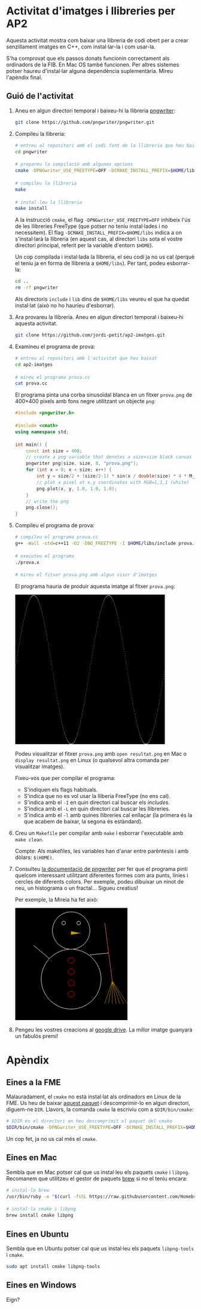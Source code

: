 # Activitat d'imatges i llibreries per AP2

Aquesta activitat mostra com baixar una llibreria de codi obert
per a crear senzillament imatges en C++, com instal·lar-la i com usar-la.

S'ha comprovat que els passos donats funcionin correctament als
ordinadors de la FIB. En Mac OS també
funcionen. Per altres sistemes potser haureu d'instal·lar alguna
dependència suplementària. Mireu l'apèndix final.


## Guió de l'activitat

1.  Aneu en algun directori temporal i baixeu-hi la llibreria
    [pngwriter](https://github.com/pngwriter/pngwriter):

    ```bash
    git clone https://github.com/pngwriter/pngwriter.git
    ```

1.  Compileu la llibreria:

    ```bash
    # entreu al repositori amb el codi font de la llibreria que heu baixat
    cd pngwriter

    # prepareu la compilació amb algunes opcions
    cmake -DPNGwriter_USE_FREETYPE=OFF -DCMAKE_INSTALL_PREFIX=$HOME/libs .

    # compileu la llibreria
    make

    # instal·leu la llibreria
    make install
    ```

    A la instrucció `cmake`, el flag `-DPNGwriter_USE_FREETYPE=OFF` inhibeix
    l'ús de les llibreries FreeType (que potser no teniu instal·lades
    i no necessitem). El flag `-DCMAKE_INSTALL_PREFIX=$HOME/libs` indica a on
    s'instal·larà la llibreria (en aquest cas, al directori `libs` sota el vostre
    directori principal, referit per la variable d'entorn `$HOME`).

    Un cop compilada i instal·lada la llibreria, el seu codi ja no us cal
    (perquè el teniu ja en forma de llibreria a `$HOME/libs`). Per tant,
    podeu esborrar-la:

    ```bash
    cd ..
    rm -rf pngwriter
    ```
    Als directoris
    `include` i `lib` dins de `$HOME/libs` veureu el que ha quedat instal·lat
    (això no ho hauríeu d'esborrar).



1.  Ara provareu la llibreria.
    Aneu en algun directori temporal i baixeu-hi aquesta activitat.

    ```bash
    git clone https://github.com/jordi-petit/ap2-imatges.git
    ```

1.  Examineu el programa de prova:

    ```bash
    # entreu al repositori amb l'activitat que heu baixat
    cd ap2-imatges

    # mireu el programa prova.cc
    cat prova.cc
    ```

    El programa pinta una corba sinusoïdal blanca en un fitxer `prova.png`
    de 400×400 pixels amb fons negre utilitzant un objecte `png`:

    ```c++
    #include <pngwriter.h>

    #include <cmath>
    using namespace std;

    int main() {
        const int size = 400;
        // create a png variable that denotes a size×size black canvas named "prova.png"
        pngwriter png(size, size, 0, "prova.png");
        for (int x = 0; x < size; x++) {
            int y = size/2 + (size/2-1) * sin(x / double(size) * 4 * M_PI);
            // plot a pixel at x,y coordinates with RGB=1,1,1 (white)
            png.plot(x, y, 1.0, 1.0, 1.0);
        }
        // write the png
        png.close();
    }
    ```


1.  Compileu el programa de prova:

    ```bash
    # compileu el programa prova.cc
    g++ -Wall -std=c++11 -O2 -DNO_FREETYPE -I $HOME/libs/include prova.cc -L $HOME/libs/lib -l PNGwriter -l png -o prova.x

    # executeu el programa
    ./prova.x

    # mireu el fitxer prova.png amb algun visor d'imatges
    ```

    El programa hauria de produir aquesta imatge al fitxer `prova.png`:

    ![](resultat.png)

    Podeu visualitzar el fitxer `prova.png` amb `open resultat.png` en Mac o
    `display resultat.png` en Linux (o qualsevol altra comanda per visualitzar
    imatges).

    Fixeu-vos que per compilar el programa:

    - S'indiquen els flags habituals.
    - S'indica que no es vol usar la lliberia FreeType (no ens cal).
    - S'indica amb el `-I` en quin directori cal buscar els *includes*.
    - S'indica amb el `-L` en quin directori cal buscar les llibreries.
    - S'indica amb el `-l` amb quines llibreries cal enllaçar (la primera
      és la que acabem de baixar, la segona és estàndard).

1.  Creu un `Makefile` per compilar amb `make` i esborrar l'executable amb `make clean`.

    Compte: Als makefiles, les variables han d'anar entre parèntesis i amb dòlars: `$(HOME)`.

1.  Consulteu [la documentació de pngwriter](http://pngwriter.sourceforge.net/manual-en.php)
    per fer que el programa pinti quelcom interessant utilitzant diferentes
    formes com ara punts, línies i cercles de diferents colors.
    Per exemple, podeu dibuixar un ninot de neu, un histograma o un fractal...
    Sigueu creatius!

    Per exemple, la Mireia ha fet això:

    ![](mireia.png)

1.  Pengeu les vostres creacions al [google drive](https://drive.google.com/drive/folders/1Z9tHIDCQigO-j4PXq9C3disgJywKlvEC?usp=sharing).
    La millor imatge guanyarà un fabulós premi!


# Apèndix

## Eines a la FME

Malauradament, el `cmake` no està instal·lat als ordinadors en Linux de la FME.
Us heu de baixar [aquest paquet](https://github.com/Kitware/CMake/releases/download/v3.12.4/cmake-3.12.4-Linux-x86_64.tar.gz)
i descomprimir-lo en algun directori, diguem-ne `DIR`. Llavors,
la comanda `cmake` la escriviu com a `$DIR/bin/cmake`:

```bash
# $DIR és el directori on heu descomprimit el paquet del cmake
$DIR/bin/cmake -DPNGwriter_USE_FREETYPE=OFF -DCMAKE_INSTALL_PREFIX=$HOME/libs .
```

Un cop fet, ja no us cal més el `cmake`.


## Eines en Mac

Sembla que en Mac potser cal que us instal·leu els
paquets `cmake` i `libpng`. Recomanem que utilitzeu
el gestor de paquets [brew](https://brew.sh/index_ca)
si no el teniu encara:

```bash
# instal·la brew
/usr/bin/ruby -e "$(curl -fsSL https://raw.githubusercontent.com/Homebrew/install/master/install)"

# instal·la cmake i libpng
brew install cmake libpng
```

## Eines en Ubuntu

Sembla que en Ubuntu potser cal que us instal·leu els
paquets `libpng-tools` i `cmake`.

```bash
sudo apt install cmake libpng-tools
```

## Eines en Windows

Eign?
